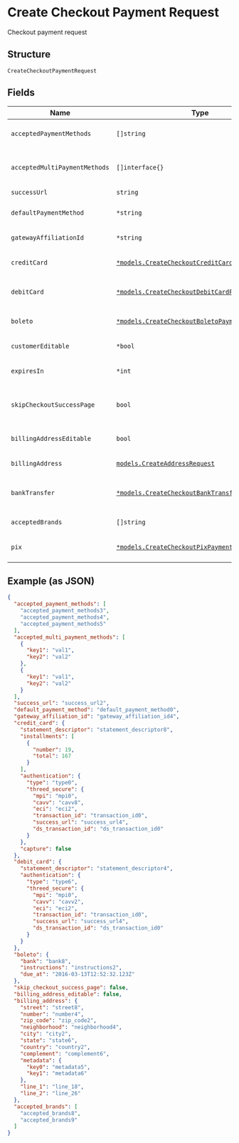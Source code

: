 
# Create Checkout Payment Request

Checkout payment request

## Structure

`CreateCheckoutPaymentRequest`

## Fields

| Name | Type | Tags | Description |
|  --- | --- | --- | --- |
| `acceptedPaymentMethods` | `[]string` | Required | Accepted Payment Methods |
| `acceptedMultiPaymentMethods` | `[]interface{}` | Required | Accepted Multi Payment Methods |
| `successUrl` | `string` | Required | Success url |
| `defaultPaymentMethod` | `*string` | Optional | Default payment method |
| `gatewayAffiliationId` | `*string` | Optional | Gateway Affiliation Id |
| `creditCard` | [`*models.CreateCheckoutCreditCardPaymentRequest`](../../doc/models/create-checkout-credit-card-payment-request.md) | Optional | Credit Card payment request |
| `debitCard` | [`*models.CreateCheckoutDebitCardPaymentRequest`](../../doc/models/create-checkout-debit-card-payment-request.md) | Optional | Debit Card payment request |
| `boleto` | [`*models.CreateCheckoutBoletoPaymentRequest`](../../doc/models/create-checkout-boleto-payment-request.md) | Optional | Boleto payment request |
| `customerEditable` | `*bool` | Optional | Customer is editable? |
| `expiresIn` | `*int` | Optional | Time in minutes for expiration |
| `skipCheckoutSuccessPage` | `bool` | Required | Skip postpay success screen? |
| `billingAddressEditable` | `bool` | Required | Billing Address is editable? |
| `billingAddress` | [`models.CreateAddressRequest`](../../doc/models/create-address-request.md) | Required | Billing Address |
| `bankTransfer` | [`*models.CreateCheckoutBankTransferRequest`](../../doc/models/create-checkout-bank-transfer-request.md) | Optional | Bank Transfer payment request |
| `acceptedBrands` | `[]string` | Required | Accepted Brands |
| `pix` | [`*models.CreateCheckoutPixPaymentRequest`](../../doc/models/create-checkout-pix-payment-request.md) | Optional | Pix payment request |

## Example (as JSON)

```json
{
  "accepted_payment_methods": [
    "accepted_payment_methods3",
    "accepted_payment_methods4",
    "accepted_payment_methods5"
  ],
  "accepted_multi_payment_methods": [
    {
      "key1": "val1",
      "key2": "val2"
    },
    {
      "key1": "val1",
      "key2": "val2"
    }
  ],
  "success_url": "success_url2",
  "default_payment_method": "default_payment_method0",
  "gateway_affiliation_id": "gateway_affiliation_id4",
  "credit_card": {
    "statement_descriptor": "statement_descriptor8",
    "installments": [
      {
        "number": 19,
        "total": 167
      }
    ],
    "authentication": {
      "type": "type0",
      "threed_secure": {
        "mpi": "mpi0",
        "cavv": "cavv8",
        "eci": "eci2",
        "transaction_id": "transaction_id0",
        "success_url": "success_url4",
        "ds_transaction_id": "ds_transaction_id0"
      }
    },
    "capture": false
  },
  "debit_card": {
    "statement_descriptor": "statement_descriptor4",
    "authentication": {
      "type": "type6",
      "threed_secure": {
        "mpi": "mpi0",
        "cavv": "cavv2",
        "eci": "eci2",
        "transaction_id": "transaction_id0",
        "success_url": "success_url4",
        "ds_transaction_id": "ds_transaction_id0"
      }
    }
  },
  "boleto": {
    "bank": "bank8",
    "instructions": "instructions2",
    "due_at": "2016-03-13T12:52:32.123Z"
  },
  "skip_checkout_success_page": false,
  "billing_address_editable": false,
  "billing_address": {
    "street": "street8",
    "number": "number4",
    "zip_code": "zip_code2",
    "neighborhood": "neighborhood4",
    "city": "city2",
    "state": "state6",
    "country": "country2",
    "complement": "complement6",
    "metadata": {
      "key0": "metadata5",
      "key1": "metadata6"
    },
    "line_1": "line_18",
    "line_2": "line_26"
  },
  "accepted_brands": [
    "accepted_brands8",
    "accepted_brands9"
  ]
}
```

